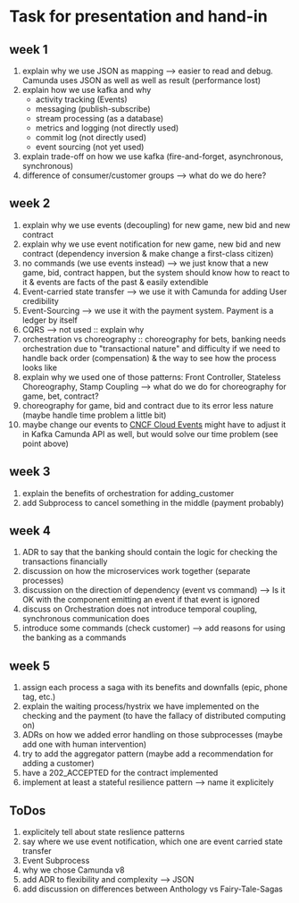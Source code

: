 # Task for presentation and hand-in

## week 1
1. explain why we use JSON as mapping --> easier to read and debug. Camunda uses JSON as well as well as result (performance lost)
2. explain how we use kafka and why
   - activity tracking (Events)
   - messaging (publish-subscribe)
   - stream processing (as a database)
   - metrics and logging (not directly used)
   - commit log (not directly used)
   - event sourcing (not yet used)
3. explain trade-off on how we use kafka (fire-and-forget, asynchronous, synchronous)
4. difference of consumer/customer groups --> what do we do here?

## week 2
1. explain why we use events (decoupling) for new game, new bid and new contract
2. explain why we use event notification for new game, new bid and new contract (dependency inversion & make change a first-class citizen)
3. no commands (we use events instead) --> we just know that a new game, bid, contract happen, but the system should know how to react to it & events are facts of the past & easily extendible
4. Event-carried state transfer --> we use it with Camunda for adding User credibility
5. Event-Sourcing --> we use it with the payment system. Payment is a ledger by itself
6. CQRS --> not used :: explain why
7. orchestration vs choreography :: choreography for bets, banking needs orchestration due to "transactional nature" and difficulty if we need to handle back order (compensation) & the way to see how the process looks like
8. explain why we used one of those patterns: Front Controller, Stateless Choreography, Stamp Coupling --> what do we do for choreography for game, bet, contract?
9. choreography for game, bid and contract due to its error less nature (maybe handle time problem a little bit)
10. maybe change our events to [CNCF Cloud Events](https://github.com/cloudevents/spec) might have to adjust it in Kafka Camunda API as well, but would solve our time problem (see point above)

## week 3
1. explain the benefits of orchestration for adding_customer
2. add Subprocess to cancel something in the middle (payment probably)

## week 4
1. ADR to say that the banking should contain the logic for checking the transactions financially
2. discussion on how the microservices work together (separate processes)
3. discussion on the direction of dependency (event vs command) --> Is it OK with the component emitting an event if that event is ignored
4. discuss on Orchestration does not introduce temporal coupling, synchronous communication does
5. introduce some commands (check customer) --> add reasons for using the banking as a commands

## week 5
1. assign each process a saga with its benefits and downfalls (epic, phone tag, etc.)
2. explain the waiting process/hystrix we have implemented on the checking and the payment (to have the fallacy of distributed computing on)
3. ADRs on how we added error handling on those subprocesses (maybe add one with human intervention)
4. try to add the aggregator pattern (maybe add a recommendation for adding a customer)
5. have a 202_ACCEPTED for the contract implemented
6. implement at least a stateful resilience pattern --> name it explicitely

## ToDos
1. explicitely tell about state reslience patterns
2. say where we use event notification, which one are event carried state transfer
3. Event Subprocess
4. why we chose Camunda v8
5. add ADR to flexibility and complexity --> JSON
6. add discussion on differences between Anthology vs Fairy-Tale-Sagas
